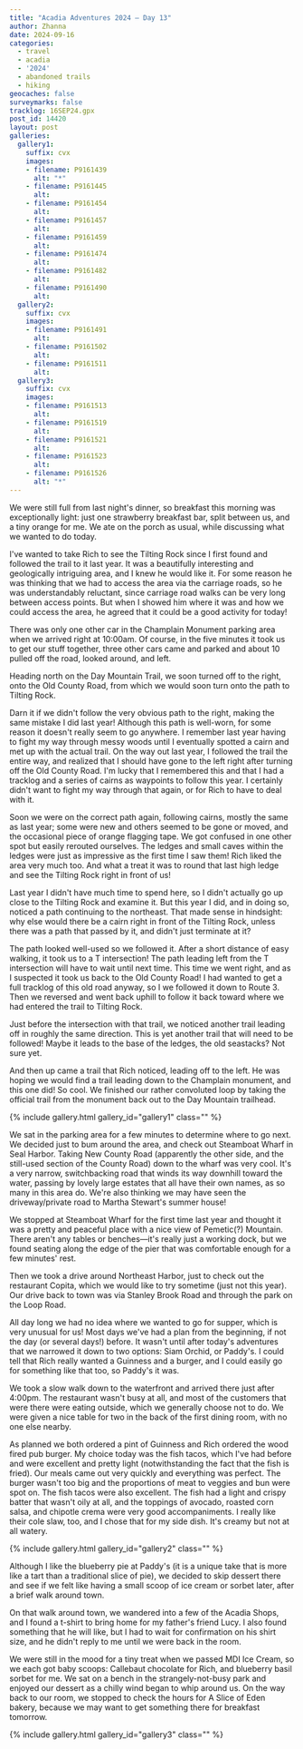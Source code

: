 ```yaml
---
title: "Acadia Adventures 2024 – Day 13"
author: Zhanna
date: 2024-09-16
categories: 
  - travel
  - acadia
  - '2024'
  - abandoned trails
  - hiking
geocaches: false
surveymarks: false
tracklog: 16SEP24.gpx
post_id: 14420
layout: post
galleries:
  gallery1:
    suffix: cvx
    images:
    - filename: P9161439
      alt: "*"
    - filename: P9161445
      alt:     
    - filename: P9161454
      alt:     
    - filename: P9161457
      alt:     
    - filename: P9161459
      alt:  
    - filename: P9161474
      alt:     
    - filename: P9161482
      alt:    
    - filename: P9161490
      alt:           
  gallery2:
    suffix: cvx
    images:
    - filename: P9161491
      alt: 
    - filename: P9161502
      alt:     
    - filename: P9161511
      alt: 
  gallery3:
    suffix: cvx
    images:
    - filename: P9161513
      alt: 
    - filename: P9161519
      alt:     
    - filename: P9161521
      alt:     
    - filename: P9161523
      alt:     
    - filename: P9161526
      alt: "*"          
---
```


We were still full from last night's dinner, so breakfast this morning was exceptionally light: just one strawberry breakfast bar, split between us, and a tiny orange for me. We ate on the porch as usual, while discussing what we wanted to do today.

I've wanted to take Rich to see the Tilting Rock since I first found and followed the trail to it last year. It was a beautifully interesting and geologically intriguing area, and I knew he would like it. For some reason he was thinking that we had to access the area via the carriage roads, so he was understandably reluctant, since carriage road walks can be very long between access points. But when I showed him where it was and how we could access the area, he agreed that it could be a good activity for today!

There was only one other car in the Champlain Monument parking area when we arrived right at 10:00am. Of course, in the five minutes it took us to get our stuff together, three other cars came and parked and about 10 pulled off the road, looked around, and left.

Heading north on the Day Mountain Trail, we soon turned off to the right, onto the Old County Road, from which we would soon turn onto the path to Tilting Rock.

Darn it if we didn't follow the very obvious path to the right, making the same mistake I did last year! Although this path is well-worn, for some reason it doesn't really seem to go anywhere. I remember last year having to fight my way through messy woods until I eventually spotted a cairn and met up with the actual trail. On the way out last year, I followed the trail the entire way, and realized that I should have gone to the left right after turning off the Old County Road. I'm lucky that I remembered this and that I had a tracklog and a series of cairns as waypoints to follow this year. I certainly didn't want to fight my way through that again, or for Rich to have to deal with it.

Soon we were on the correct path again, following cairns, mostly the same as last year; some were new and others seemed to be gone or moved, and the occasional piece of orange flagging tape. We got confused in one other spot but easily rerouted ourselves. The ledges and small caves within the ledges were just as impressive as the first time I saw them! Rich liked the area very much too. And what a treat it was to round that last high ledge and see the Tilting Rock right in front of us!

Last year I didn't have much time to spend here, so I didn't actually go up close to the Tilting Rock and examine it. But this year I did, and in doing so, noticed a path continuing to the northeast. That made sense in hindsight: why else would there be a cairn right in front of the Tilting Rock, unless there was a path that passed by it, and didn't just terminate at it?

The path looked well-used so we followed it. After a short distance of easy walking, it took us to a T intersection! The path leading left from the T intersection will have to wait until next time. This time we went right, and as I suspected it took us back to the Old County Road! I had wanted to get a full tracklog of this old road anyway, so I we followed it down to Route 3. Then we reversed and went back uphill to follow it back toward where we had entered the trail to Tilting Rock.

Just before the intersection with that trail, we noticed another trail leading off in roughly the same direction. This is yet another trail that will need to be followed! Maybe it leads to the base of the ledges, the old seastacks? Not sure yet.

And then up came a trail that Rich noticed, leading off to the left. He was hoping we would find a trail leading down to the Champlain monument, and this one did! So cool. We finished our rather convoluted loop by taking the official trail from the monument back out to the Day Mountain trailhead.

{% include gallery.html gallery_id="gallery1" class="" %}

We sat in the parking area for a few minutes to determine where to go next. We decided just to bum around the area, and check out Steamboat Wharf in Seal Harbor. Taking New County Road (apparently the other side, and the still-used section of the County Road) down to the wharf was very cool. It's a very narrow, switchbacking road that winds its way downhill toward the water, passing by lovely large estates that all have their own names, as so many in this area do. We're also thinking we may have seen the driveway/private road to Martha Stewart's summer house!

We stopped at Steamboat Wharf for the first time last year and thought it was a pretty and peaceful place with a nice view of Pemetic(?) Mountain. There aren't any tables or benches—it's really just a working dock, but we found seating along the edge of the pier that was comfortable enough for a few minutes' rest. 

Then we took a drive around Northeast Harbor, just to check out the restaurant Copita, which we would like to try sometime (just not this year). Our drive back to town was via Stanley Brook Road and through the park on the Loop Road.

All day long we had no idea where we wanted to go for supper, which is very unusual for us! Most days we've had a plan from the beginning, if not the day (or several days!) before. It wasn't until after today's adventures that we narrowed it down to two options: Siam Orchid, or Paddy's. I could tell that Rich really wanted a Guinness and a burger, and I could easily go for something like that too, so Paddy's it was.

We took a slow walk down to the waterfront and arrived there just after 4:00pm. The restaurant wasn't busy at all, and most of the customers that were there were eating outside, which we generally choose not to do. We were given a nice table for two in the back of the first dining room, with no one else nearby.

As planned we both ordered a pint of Guinness and Rich ordered the wood fired pub burger. My choice today was the fish tacos, which I've had before and were excellent and pretty light (notwithstanding the fact that the fish is fried). Our meals came out very quickly and everything was perfect. The burger wasn't too big and the proportions of meat to veggies and bun were spot on. The fish tacos were also excellent. The fish had a light and crispy batter that wasn't oily at all, and the toppings of avocado, roasted corn salsa, and chipotle crema were very good accompaniments. I really like their cole slaw, too, and I chose that for my side dish. It's creamy but not at all watery.

{% include gallery.html gallery_id="gallery2" class="" %}

Although I like the blueberry pie at Paddy's (it is a unique take that is more like a tart than a traditional slice of pie), we decided to skip dessert there and see if we felt like having a small scoop of ice cream or sorbet later, after a brief walk around town.

On that walk around town, we wandered into a few of the Acadia Shops, and I found a t-shirt to bring home for my father's friend Lucy. I also found something that he will like, but I had to wait for confirmation on his shirt size, and he didn't reply to me until we were back in the room.

We were still in the mood for a tiny treat when we passed MDI Ice Cream, so we each got baby scoops: Callebaut chocolate for Rich, and blueberry basil sorbet for me. We sat on a bench in the strangely-not-busy park and enjoyed our dessert as a chilly wind began to whip around us. On the way back to our room, we stopped to check the hours for A Slice of Eden bakery, because we may want to get something there for breakfast tomorrow.

{% include gallery.html gallery_id="gallery3" class="" %}
